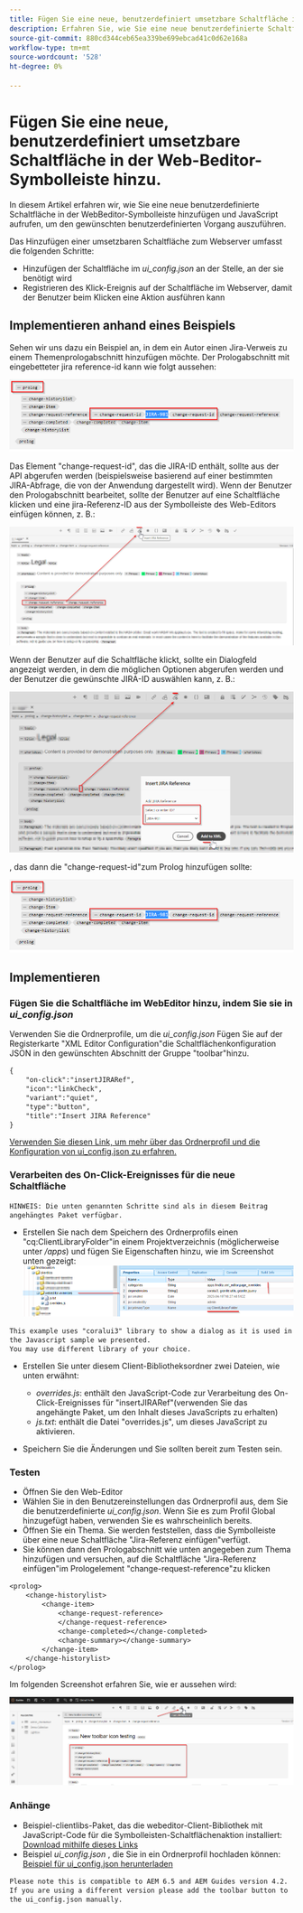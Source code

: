 ```yaml
---
title: Fügen Sie eine neue, benutzerdefiniert umsetzbare Schaltfläche in der Web-Beditor-Symbolleiste hinzu.
description: Erfahren Sie, wie Sie eine neue benutzerdefinierte Schaltfläche in der WebBeditor-Symbolleiste hinzufügen und JavaScript aufrufen, um sie benutzerdefiniert zu bedienen.
source-git-commit: 880cd344ceb65ea339be699ebcad41c0d62e168a
workflow-type: tm+mt
source-wordcount: '528'
ht-degree: 0%

---
```


# Fügen Sie eine neue, benutzerdefiniert umsetzbare Schaltfläche in der Web-Beditor-Symbolleiste hinzu.

In diesem Artikel erfahren wir, wie Sie eine neue benutzerdefinierte Schaltfläche in der WebBeditor-Symbolleiste hinzufügen und JavaScript aufrufen, um den gewünschten benutzerdefinierten Vorgang auszuführen.

Das Hinzufügen einer umsetzbaren Schaltfläche zum Webserver umfasst die folgenden Schritte:
- Hinzufügen der Schaltfläche im *ui_config.json* an der Stelle, an der sie benötigt wird
- Registrieren des Klick-Ereignis auf der Schaltfläche im Webserver, damit der Benutzer beim Klicken eine Aktion ausführen kann


## Implementieren anhand eines Beispiels

Sehen wir uns dazu ein Beispiel an, in dem ein Autor einen Jira-Verweis zu einem Themenprologabschnitt hinzufügen möchte. Der Prologabschnitt mit eingebetteter jira reference-id kann wie folgt aussehen:

![Prologabschnitt mit JIRA-ID-Referenz](../../../assets/authoring/webeditor-add-customtoolbarbutton-prolog-sample.png)

Das Element &quot;change-request-id&quot;, das die JIRA-ID enthält, sollte aus der API abgerufen werden (beispielsweise basierend auf einer bestimmten JIRA-Abfrage, die von der Anwendung dargestellt wird). Wenn der Benutzer den Prologabschnitt bearbeitet, sollte der Benutzer auf eine Schaltfläche klicken und eine jira-Referenz-ID aus der Symbolleiste des Web-Editors einfügen können, z. B.:

![Prologabschnitt - JIRA-Referenz hinzufügen](../../../assets/authoring/webeditor-add-customtoolbarbutton-prolog-insertjirareference.png)

Wenn der Benutzer auf die Schaltfläche klickt, sollte ein Dialogfeld angezeigt werden, in dem die möglichen Optionen abgerufen werden und der Benutzer die gewünschte JIRA-ID auswählen kann, z. B.:

![Abschnitt &quot;Prolog&quot;Abschnitt &quot;JIRA-ID-Dialogfeld hinzufügen](../../../assets/authoring/webeditor-add-customtoolbarbutton-prolog-insertjirareference-dialog.png)

, das dann die &quot;change-request-id&quot;zum Prolog hinzufügen sollte:

![Prologabschnitt mit JIRA-ID-Referenz](../../../assets/authoring/webeditor-add-customtoolbarbutton-prolog-sample.png)



## Implementieren


### Fügen Sie die Schaltfläche im WebEditor hinzu, indem Sie sie in *ui_config.json*

Verwenden Sie die Ordnerprofile, um die *ui_config.json* Fügen Sie auf der Registerkarte &quot;XML Editor Configuration&quot;die Schaltflächenkonfiguration JSON in den gewünschten Abschnitt der Gruppe &quot;toolbar&quot;hinzu.

```
{
    "on-click":"insertJIRARef",
    "icon":"linkCheck",
    "variant":"quiet",
    "type":"button",
    "title":"Insert JIRA Reference"
}
```

[Verwenden Sie diesen Link, um mehr über das Ordnerprofil und die Konfiguration von ui_config.json zu erfahren.](https://experienceleague.adobe.com/docs/experience-manager-guides-learn/videos/advanced-user-guide/editor-configuration.html?lang=en)


### Verarbeiten des On-Click-Ereignisses für die neue Schaltfläche

    HINWEIS: Die unten genannten Schritte sind als in diesem Beitrag angehängtes Paket verfügbar.


- Erstellen Sie nach dem Speichern des Ordnerprofils einen &quot;cq:ClientLibraryFolder&quot;in einem Projektverzeichnis (möglicherweise unter */apps*) und fügen Sie Eigenschaften hinzu, wie im Screenshot unten gezeigt:
  ![Client-Bibliothekseinstellungen für WebEditor](../../../assets/authoring/webeditor-add-customtoolbarbutton-clientlibrarysettings.png)

```
This example uses "coralui3" library to show a dialog as it is used in the Javascript sample we presented.
You may use different library of your choice.
```

- Erstellen Sie unter diesem Client-Bibliotheksordner zwei Dateien, wie unten erwähnt:
   - *overrides.js*: enthält den JavaScript-Code zur Verarbeitung des On-Click-Ereignisses für &quot;insertJIRARef&quot;(verwenden Sie das angehängte Paket, um den Inhalt dieses JavaScripts zu erhalten)
   - *js.txt*: enthält die Datei &quot;overrides.js&quot;, um dieses JavaScript zu aktivieren.

- Speichern Sie die Änderungen und Sie sollten bereit zum Testen sein.


### Testen

- Öffnen Sie den Web-Editor
- Wählen Sie in den Benutzereinstellungen das Ordnerprofil aus, dem Sie die benutzerdefinierte *ui_config.json*. Wenn Sie es zum Profil Global hinzugefügt haben, verwenden Sie es wahrscheinlich bereits.
- Öffnen Sie ein Thema. Sie werden feststellen, dass die Symbolleiste über eine neue Schaltfläche &quot;Jira-Referenz einfügen&quot;verfügt.
- Sie können dann den Prologabschnitt wie unten angegeben zum Thema hinzufügen und versuchen, auf die Schaltfläche &quot;Jira-Referenz einfügen&quot;im Prologelement &quot;change-request-reference&quot;zu klicken

```
<prolog>
    <change-historylist>
        <change-item>
            <change-request-reference>
            </change-request-reference>
            <change-completed></change-completed>
            <change-summary></change-summary>
        </change-item>
    </change-historylist>
</prolog>
```

Im folgenden Screenshot erfahren Sie, wie er aussehen wird:

![Neue Schaltfläche testen](../../../assets/authoring/webeditor-add-customtoolbarbutton-testing.png)


### Anhänge

- Beispiel-clientlibs-Paket, das die webeditor-Client-Bibliothek mit JavaScript-Code für die Symbolleisten-Schaltflächenaktion installiert: [Download mithilfe dieses Links](../../../assets/authoring/webeditor-addbuttonontoolbar-insertjira-clientlib.zip)
- Beispiel *ui_config.json* , die Sie in ein Ordnerprofil hochladen können: [Beispiel für ui_config.json herunterladen](../../../assets/authoring/sample_ui_config_Guides4.2-InsertJiraReference.json)

```
Please note this is compatible to AEM 6.5 and AEM Guides version 4.2.
If you are using a different version please add the toolbar button to the ui_config.json manually.
```
